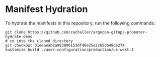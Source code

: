# Manifest Hydration

To hydrate the manifests in this repository, run the following commands:

```shell
git clone https://github.com/zachaller/argocon-gitops-promoter-hydrate-demo
# cd into the cloned directory
git checkout 01eeaeab2a983096153df46e25e2c65db48de274
kustomize build ./user-configuration/production/us-west-1
```

